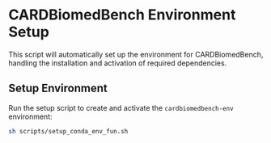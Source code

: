 # CARDBiomedBench Environment Setup

This script will automatically set up the environment for CARDBiomedBench, handling the installation and activation of required dependencies.

## Setup Environment

Run the setup script to create and activate the `cardbiomedbench-env` environment:

   ```bash
   sh scripts/setup_conda_env_fun.sh
   ```